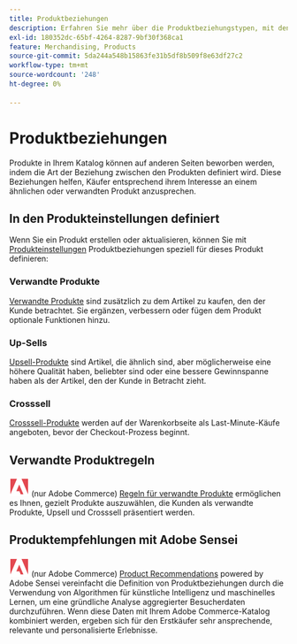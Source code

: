 ```yaml
---
title: Produktbeziehungen
description: Erfahren Sie mehr über die Produktbeziehungstypen, mit denen Sie Produkte für bestimmte Käufer bewerben können.
exl-id: 180352dc-65bf-4264-8287-9bf30f368ca1
feature: Merchandising, Products
source-git-commit: 5da244a548b15863fe31b5df8b509f8e63df27c2
workflow-type: tm+mt
source-wordcount: '248'
ht-degree: 0%

---
```


# Produktbeziehungen

Produkte in Ihrem Katalog können auf anderen Seiten beworben werden, indem die Art der Beziehung zwischen den Produkten definiert wird. Diese Beziehungen helfen, Käufer entsprechend ihrem Interesse an einem ähnlichen oder verwandten Produkt anzusprechen.

## In den Produkteinstellungen definiert

Wenn Sie ein Produkt erstellen oder aktualisieren, können Sie mit [Produkteinstellungen](../catalog/product-create.md#product-settings) Produktbeziehungen speziell für dieses Produkt definieren:

### Verwandte Produkte

[Verwandte Produkte](../catalog/related-products-up-sells-cross-sells.md#related-products) sind zusätzlich zu dem Artikel zu kaufen, den der Kunde betrachtet. Sie ergänzen, verbessern oder fügen dem Produkt optionale Funktionen hinzu.

### Up-Sells

[Upsell-Produkte](../catalog/related-products-up-sells-cross-sells.md#up-sells) sind Artikel, die ähnlich sind, aber möglicherweise eine höhere Qualität haben, beliebter sind oder eine bessere Gewinnspanne haben als der Artikel, den der Kunde in Betracht zieht.

### Crosssell

[Crosssell-Produkte](../catalog/related-products-up-sells-cross-sells.md#cross-sells) werden auf der Warenkorbseite als Last-Minute-Käufe angeboten, bevor der Checkout-Prozess beginnt.

## Verwandte Produktregeln

![Adobe Commerce](../assets/adobe-logo.svg) (nur Adobe Commerce) [Regeln für verwandte Produkte](product-related-rules.md) ermöglichen es Ihnen, gezielt Produkte auszuwählen, die Kunden als verwandte Produkte, Upsell und Crosssell präsentiert werden.

## Produktempfehlungen mit Adobe Sensei

![Adobe Commerce](../assets/adobe-logo.svg) (nur Adobe Commerce) [Product Recommendations](https://experienceleague.adobe.com/docs/commerce/product-recommendations/overview.html?lang=de) powered by Adobe Sensei vereinfacht die Definition von Produktbeziehungen durch die Verwendung von Algorithmen für künstliche Intelligenz und maschinelles Lernen, um eine gründliche Analyse aggregierter Besucherdaten durchzuführen. Wenn diese Daten mit Ihrem Adobe Commerce-Katalog kombiniert werden, ergeben sich für den Erstkäufer sehr ansprechende, relevante und personalisierte Erlebnisse.
